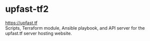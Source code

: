 # upfast-tf2

https://upfast.tf  
Scripts, Terraform module, Ansible playbook, and API server for the upfast.tf server hosting website.

